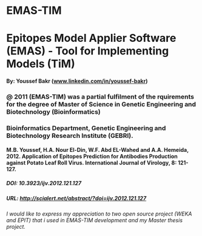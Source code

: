 # EMAS-TIM
# Epitopes Model Applier Software (EMAS) - Tool for Implementing Models (TiM)   
#### By: Youssef Bakr (www.linkedin.com/in/youssef-bakr)
### @ 2011 (EMAS-TIM) was a partial fulfilment of the rquirements for the degree of Master of Science in Genetic Engineering and Biotechnology (Bioinformatics)
### Bioinformatics Department, Genetic Engineering and Biotechnology Research Institute (GEBRI).



#### M.B. Youssef, H.A. Nour El-Din, W.F. Abd EL-Wahed and A.A. Hemeida, 2012. Application of Epitopes Prediction for Antibodies Production against Potato Leaf Roll Virus. International Journal of Virology, 8: 121-127.
##### DOI: 10.3923/ijv.2012.121.127
##### URL: http://scialert.net/abstract/?doi=ijv.2012.121.127




###### I would like to express my appreciation to two open source project (WEKA and EPIT) that i used in EMAS-TIM development and my Master thesis project.
